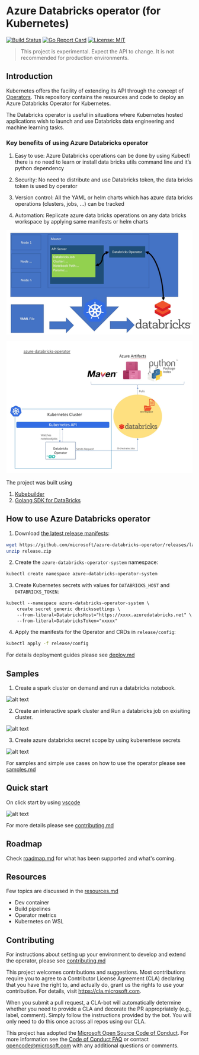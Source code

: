 # Azure Databricks operator (for Kubernetes)
[![Build Status](https://dev.azure.com/ms/azure-databricks-operator/_apis/build/status/microsoft.azure-databricks-operator?branchName=master)](https://dev.azure.com/ms/azure-databricks-operator/_build/latest?definitionId=254&branchName=master)
[![Go Report Card](https://goreportcard.com/badge/github.com/microsoft/azure-databricks-operator)](https://goreportcard.com/report/github.com/microsoft/azure-databricks-operator)
[![License: MIT](https://img.shields.io/github/license/microsoft/azure-databricks-operator)](https://github.com/microsoft/azure-databricks-operator/blob/master/LICENSE)
> This project is experimental. Expect the API to change. It is not recommended for production environments.


## Introduction

Kubernetes offers the facility of extending its API through the concept of [Operators](https://kubernetes.io/docs/concepts/extend-kubernetes/operator/). This repository contains the resources and code to deploy an Azure Databricks Operator for Kubernetes.

The Databricks operator is useful in situations where Kubernetes hosted applications wish to launch and use Databricks data engineering and machine learning tasks.

### Key benefits of using Azure Databricks operator

1. Easy to use: Azure Databricks operations can be done by using Kubectl there is no need to learn or install data bricks utils command line and it’s python dependency

2. Security: No need to distribute and use Databricks token, the data bricks token is used by operator 

3. Version control: All the YAML or helm charts which has azure data bricks operations (clusters, jobs, …) can be tracked 

4. Automation: Replicate azure data bricks operations on any data bricks workspace by applying same manifests or helm charts 



![alt text](docs/images/azure-databricks-operator-highlevel.jpg "high level architecture")




![alt text](docs/images/azure-databricks-operator.jpg "high level architecture")


The project was built using

1. [Kubebuilder](https://book.kubebuilder.io/)
2. [Golang SDK for DataBricks](https://github.com/polar-rams/databricks-sdk-golang)

## How to use Azure Databricks operator

1. Download [the latest release manifests](https://github.com/microsoft/azure-databricks-operator/releases):

```sh
wget https://github.com/microsoft/azure-databricks-operator/releases/latest/download/release.zip
unzip release.zip
```

2. Create the `azure-databricks-operator-system` namespace:

```sh
kubectl create namespace azure-databricks-operator-system
```

3. Create Kubernetes secrets with values for `DATABRICKS_HOST` and `DATABRICKS_TOKEN`:

```shell
kubectl --namespace azure-databricks-operator-system \
    create secret generic dbrickssettings \
    --from-literal=DatabricksHost="https://xxxx.azuredatabricks.net" \
    --from-literal=DatabricksToken="xxxxx"
```

4. Apply the manifests for the Operator and CRDs in `release/config`:

```sh
kubectl apply -f release/config
```



For details deployment guides please see [deploy.md](https://github.com/microsoft/azure-databricks-operator/blob/master/docs/deploy.md)

## Samples 

1. Create a spark cluster on demand and run a databricks notebook.

![alt text](docs/images/sample1.gif "sample1")

2. Create an interactive spark cluster and Run a databricks job on exisiting cluster.

![alt text](docs/images/sample2.gif "sample2")

3. Create azure databricks secret scope by using kuberentese secrets

![alt text](docs/images/sample3.gif "sample3")


For samples and simple use cases on how to use the operator please see [samples.md](docs/samples.md)

## Quick start

On click start by using [vscode](https://code.visualstudio.com/)

![alt text](docs/images/devcontainer.gif "devcontainer")

For more details please see
[contributing.md](https://github.com/microsoft/azure-databricks-operator/blob/master/docs/contributing.md)

## Roadmap

Check [roadmap.md](https://github.com/microsoft/azure-databricks-operator/blob/master/docs/roadmap.md) for what has been supported and what's coming.

## Resources

Few topics are discussed in the [resources.md](https://github.com/microsoft/azure-databricks-operator/blob/master/docs/resources.md)

- Dev container
- Build pipelines
- Operator metrics
- Kubernetes on WSL

## Contributing

For instructions about setting up your environment to develop and extend the operator, please see
[contributing.md](https://github.com/microsoft/azure-databricks-operator/blob/master/docs/contributing.md)

This project welcomes contributions and suggestions.  Most contributions require you to agree to a
Contributor License Agreement (CLA) declaring that you have the right to, and actually do, grant us
the rights to use your contribution. For details, visit https://cla.microsoft.com.

When you submit a pull request, a CLA-bot will automatically determine whether you need to provide
a CLA and decorate the PR appropriately (e.g., label, comment). Simply follow the instructions
provided by the bot. You will only need to do this once across all repos using our CLA.

This project has adopted the [Microsoft Open Source Code of Conduct](https://opensource.microsoft.com/codeofconduct/).
For more information see the [Code of Conduct FAQ](https://opensource.microsoft.com/codeofconduct/faq/) or
contact [opencode@microsoft.com](mailto:opencode@microsoft.com) with any additional questions or comments.
